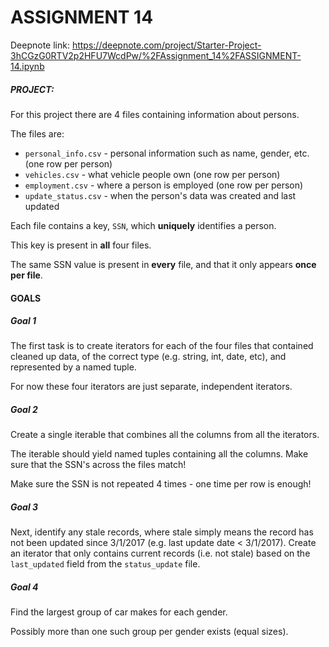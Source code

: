# ASSIGNMENT 14



Deepnote link:  https://deepnote.com/project/Starter-Project-3hCGzG0RTV2p2HFU7WcdPw/%2FAssignment_14%2FASSIGNMENT-14.ipynb



##### PROJECT:

For this project there are 4 files containing information about persons.

The files are:
* `personal_info.csv` -   personal information such as name, gender, etc. (one row per person)
* `vehicles.csv` -   what vehicle people own (one row per person)
* `employment.csv` -   where a person is employed (one row per person)
* `update_status.csv` -   when the person's data was created and last updated

Each file contains a key, `SSN`, which **uniquely** identifies a person.

This key is present in **all** four files.

The same SSN value is present in **every** file, and that it only appears **once per file**.

#### GOALS

##### Goal 1

The first task is to create iterators for each of the four files that contained cleaned up data, of the correct type (e.g. string, int, date, etc), and represented by a named tuple.

For now these four iterators are just separate, independent iterators.



##### Goal 2

Create a single iterable that combines all the columns from all the iterators.

The iterable should yield named tuples containing all the columns.
Make sure that the SSN's across the files match!

Make sure the SSN is not repeated 4 times - one time per row is enough!



##### Goal 3

Next, identify any stale records, where stale simply means the record has not been updated since 3/1/2017 (e.g. last update date < 3/1/2017). Create an iterator that only contains current records (i.e. not stale) based on the `last_updated` field from the `status_update` file.



##### Goal 4

Find the largest group of car makes for each gender.

Possibly more than one such group per gender exists (equal sizes).


